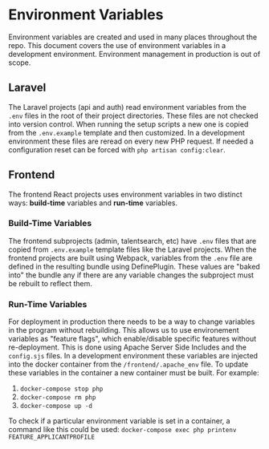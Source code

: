 # Environment Variables

Environment variables are created and used in many places throughout the repo.  This document covers the use of environment variables in a development environment.  Environment management in production is out of scope.

## Laravel

The Laravel projects (api and auth) read environment variables from the `.env` files in the root of their project directories.  These files are not checked into version control.  When running the setup scripts a new one is copied from the `.env.example` template and then customized.  In a development environment these files are reread on every new PHP request.  If needed a configuration reset can be forced with `php artisan config:clear`.

## Frontend

The frontend React projects uses environment variables in two distinct ways: **build-time** variables and **run-time** variables.

### Build-Time Variables

The frontend subprojects (admin, talentsearch, etc) have `.env` files that are copied from `.env.example` template files like the Laravel projects.  When the frontend projects are built using Webpack, variables from the `.env` file are defined in the resulting bundle using DefinePlugin.  These values are "baked into" the bundle any if there are any variable changes the subproject must be rebuilt to reflect them.

### Run-Time Variables

For deployment in production there needs to be a way to change variables in the program without rebuilding. This allows us to use environement variables as "feature flags", which enable/disable specific features without re-deployment. This is done using Apache Server Side Includes and the `config.sjs` files.  In a development environment these variables are injected into the docker container from the `/frontend/.apache_env` file.  To update these variables in the container a new container must be built.  For example:
1) `docker-compose stop php`
2) `docker-compose rm php`
3) `docker-compose up -d`

To check if a particular environment variable is set in a container, a command like this could be used:
`docker-compose exec php printenv FEATURE_APPLICANTPROFILE`

